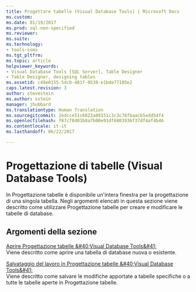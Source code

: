 ```yaml
---
title: Progettare tabelle (Visual Database Tools) | Microsoft Docs
ms.custom: 
ms.date: 01/19/2017
ms.prod: sql-non-specified
ms.reviewer: 
ms.suite: 
ms.technology:
- tools-ssms
ms.tgt_pltfrm: 
ms.topic: article
helpviewer_keywords:
- Visual Database Tools [SQL Server], Table Designer
- Table Designer, designing tables
ms.assetid: c49e0155-5dcb-481f-9538-e1bde77105e2
caps.latest.revision: 3
author: stevestein
ms.author: sstein
manager: jhubbard
ms.translationtype: Human Translation
ms.sourcegitcommit: 2edcce51c6822a89151c3c3c76fbaacb5edd54f4
ms.openlocfilehash: f87cf8d01b8a7b00e91df6803936f37df4af4b46
ms.contentlocale: it-it
ms.lasthandoff: 06/22/2017

---
```

# <a name="design-tables-visual-database-tools"></a>Progettazione di tabelle (Visual Database Tools)
In Progettazione tabelle è disponibile un'intera finestra per la progettazione di una singola tabella. Negli argomenti elencati in questa sezione viene descritto come utilizzare Progettazione tabelle per creare e modificare le tabelle di database.  
  
## <a name="in-this-section"></a>Argomenti della sezione  
[Aprire Progettazione tabelle &amp;#40;Visual Database Tools&amp;#41;](../../ssms/visual-db-tools/open-table-designer-visual-database-tools.md)  
Viene descritto come aprire una tabella di database nuova o esistente.  
  
[Salvataggio del lavoro in Progettazione tabelle &amp;#40;Visual Database Tools&amp;#41;](../../ssms/visual-db-tools/save-your-work-in-table-designer-visual-database-tools.md)  
Viene descritto come salvare le modifiche apportate a tabelle specifiche o a tutte le tabelle aperte in Progettazione tabelle.  
  

